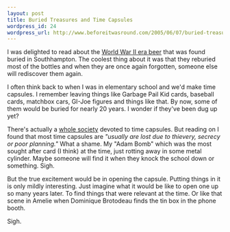 ```yaml
--- 
layout: post
title: Buried Treasures and Time Capsules
wordpress_id: 24
wordpress_url: http://www.beforeitwasround.com/2005/06/07/buried-treasures-and-time-capsules/
---
```

I was delighted to read about the <a href="http://news.bbc.co.uk/1/hi/england/hampshire/4602471.stm">World War II era beer</a> that was found buried in Southhampton.  The coolest thing about it was that they reburied most of the bottles and when they are once again forgotten, someone else will rediscover them again.

I often think back to when I was in elementary school and we'd make time capsules.   I remember leaving things like Garbage Pail Kid cards, baseball cards, matchbox cars, GI-Joe figures and things like that.  By now, some of them would be buried for nearly 20 years.  I wonder if they've been dug up yet?

There's actually a <a href="http://www.oglethorpe.edu/about_us/crypt_of_civilization/most_wanted_time_capsules.asp">whole   society</a> devoted to time capsules.  But reading on I found that most time capsules are <em>"usually are lost due to thievery, secrecy or poor planning."</em>  What a shame.  My "Adam Bomb" which was the most sought after card (I think) at the time, just rotting away in some metal cylinder.  Maybe someone will find it when they knock the school down or something.  Sigh.

But the true excitement would be in opening the capsule. Putting things in it is only mildly interesting.  Just imagine what it would be like to open one up so many years later.  To find things that were relevant at the time.  Or like that scene in Amelie when Dominique Brotodeau finds the tin box in the phone booth.

Sigh.
